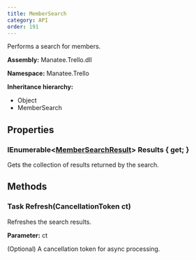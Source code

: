 ```yaml
---
title: MemberSearch
category: API
order: 191
---
```


Performs a search for members.

**Assembly:** Manatee.Trello.dll

**Namespace:** Manatee.Trello

**Inheritance hierarchy:**

- Object
- MemberSearch

## Properties

### IEnumerable&lt;[MemberSearchResult](../MemberSearchResult#membersearchresult)&gt; Results { get; }

Gets the collection of results returned by the search.

## Methods

### Task Refresh(CancellationToken ct)

Refreshes the search results.

**Parameter:** ct

(Optional) A cancellation token for async processing.

